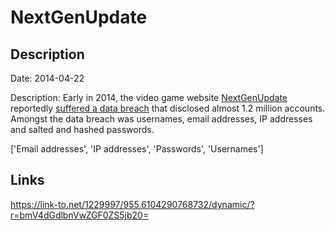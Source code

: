 # NextGenUpdate

## Description

Date: 2014-04-22

Description:
Early in 2014, the video game website <a href="http://www.nextgenupdate.com" target="_blank" rel="noopener">NextGenUpdate</a> reportedly <a href="https://leakforums.org/thread-265363" target="_blank" rel="noopener">suffered a data breach</a> that disclosed almost 1.2 million accounts. Amongst the data breach was usernames, email addresses, IP addresses and salted and hashed passwords.


['Email addresses', 'IP addresses', 'Passwords', 'Usernames']

## Links

https://link-to.net/1229997/955.6104290768732/dynamic/?r=bmV4dGdlbnVwZGF0ZS5jb20=
